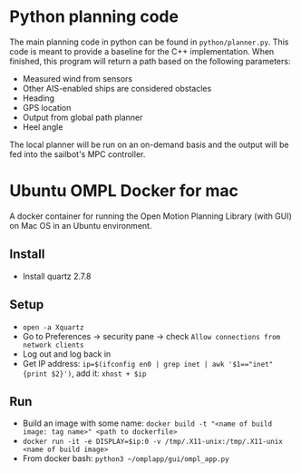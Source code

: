 # Python planning code 

The main planning code in python can be found in `python/planner.py`. This code is meant to provide a baseline for the C++ implementation. When finished, this program will return a path based on the following parameters:

- Measured wind from sensors
- Other AIS-enabled ships are considered obstacles
- Heading
- GPS location
- Output from global path planner
- Heel angle

The local planner will be run on an on-demand basis and the output will be fed into the sailbot's MPC controller.

# Ubuntu OMPL Docker for mac
A docker container for running the Open Motion Planning Library (with GUI) on Mac OS in an Ubuntu environment.

## Install
- Install quartz 2.7.8

## Setup
- `open -a Xquartz`
- Go to Preferences -> security pane -> check `Allow connections from network clients`
- Log out and log back in
- Get IP address: `ip=$(ifconfig en0 | grep inet | awk '$1=="inet" {print $2}')`, add it: `xhost + $ip`

## Run
- Build an image with some name: `docker build -t "<name of build image: tag name>" <path to dockerfile>`
- `docker run -it -e DISPLAY=$ip:0 -v /tmp/.X11-unix:/tmp/.X11-unix <name of build image>`
- From docker bash: `python3 ~/omplapp/gui/ompl_app.py`

